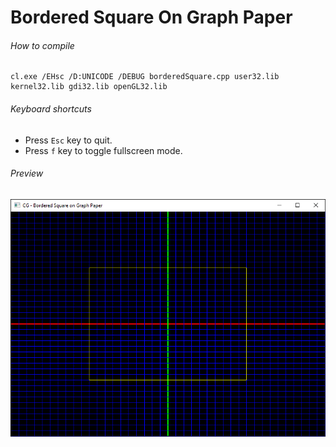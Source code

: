 Bordered Square On Graph Paper
================================

###### How to compile

```
cl.exe /EHsc /D:UNICODE /DEBUG borderedSquare.cpp user32.lib kernel32.lib gdi32.lib openGL32.lib
```

###### Keyboard shortcuts
- Press ```Esc``` key to quit.
- Press ```f``` key to toggle fullscreen mode.

###### Preview
![borderedSquare][borderedSquare-image]

<!-- Image declaration -->

[borderedSquare-image]: ./preview/borderedSquare.png "Bordered Square on Graph Paper"
